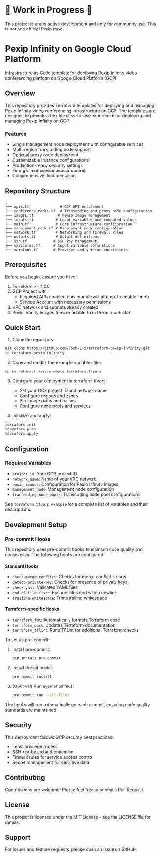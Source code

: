 # 🚧 Work in Progress 🚧

This project is under active development and only for community use. This is not and official Pexip repo.

# Pexip Infinity on Google Cloud Platform

Infrastructure as Code template for deploying Pexip Infinity video conferencing platform on Google Cloud Platform (GCP).

## Overview

This repository provides Terraform templates for deploying and managing Pexip Infinity video conferencing infrastructure on GCP. The templates are designed to provide a flexible easy-to-use experience for deploying and managing Pexip Infinity on GCP.

### Features

- Single management node deployment with configurable services
- Multi-region transcoding node support
- Optional proxy node deployment
- Customizable instance configurations
- Production-ready security settings
- Fine-grained service access control
- Comprehensive documentation

## Repository Structure

```
.
├── apis.tf              # GCP API enablement
├── conference_nodes.tf  # Transcoding and proxy node configuration
├── images.tf           # Pexip image management
├── locals.tf          # Local variables and computed values
├── main.tf            # Core infrastructure configuration
├── management_node.tf # Management node configuration
├── network.tf         # Networking and firewall rules
├── outputs.tf         # Output definitions
├── ssh.tf            # SSH key management
├── variables.tf      # Input variable definitions
└── versions.tf       # Provider and version constraints
```

## Prerequisites

Before you begin, ensure you have:

1. Terraform >= 1.0.0
2. GCP Project with:
   - Required APIs enabled (this module will attempt to enable them)
   - Service Account with necessary permissions
3. VPC Network and subnets already created
4. Pexip Infinity images (downloadable from Pexip's website)

## Quick Start

1. Clone the repository:
```bash
git clone https://github.com/Josh-E-S/terraform-pexip-infinity.git
cd terraform-pexip-infinity
```

2. Copy and modify the example variables file:
```bash
cp terraform.tfvars.example terraform.tfvars
```

3. Configure your deployment in terraform.tfvars:
   - Set your GCP project ID and network name
   - Configure regions and zones
   - Set image paths and names
   - Configure node pools and services

4. Initialize and apply:
```bash
terraform init
terraform plan
terraform apply
```

## Configuration

### Required Variables

- `project_id`: Your GCP project ID
- `network_name`: Name of your VPC network
- `pexip_images`: Configuration for Pexip Infinity images
- `management_node`: Management node configuration
- `transcoding_node_pools`: Transcoding node pool configurations

See `terraform.tfvars.example` for a complete list of variables and their descriptions.

## Development Setup

### Pre-commit Hooks

This repository uses pre-commit hooks to maintain code quality and consistency. The following hooks are configured:

#### Standard Hooks
- `check-merge-conflict`: Checks for merge conflict strings
- `detect-private-key`: Checks for presence of private keys
- `check-yaml`: Validates YAML files
- `end-of-file-fixer`: Ensures files end with a newline
- `trailing-whitespace`: Trims trailing whitespace

#### Terraform-specific Hooks
- `terraform_fmt`: Automatically formats Terraform code
- `terraform_docs`: Updates Terraform documentation
- `terraform_tflint`: Runs TFLint for additional Terraform checks

To set up pre-commit:

1. Install pre-commit:
   ```bash
   pip install pre-commit
   ```

2. Install the git hooks:
   ```bash
   pre-commit install
   ```

3. (Optional) Run against all files:
   ```bash
   pre-commit run --all-files
   ```

The hooks will run automatically on each commit, ensuring code quality standards are maintained.

## Security

This deployment follows GCP security best practices:
- Least privilege access
- SSH key-based authentication
- Firewall rules for service access control
- Secret management for sensitive data

## Contributing

Contributions are welcome! Please feel free to submit a Pull Request.

## License

This project is licensed under the MIT License - see the LICENSE file for details.

## Support

For issues and feature requests, please open an issue on GitHub.
